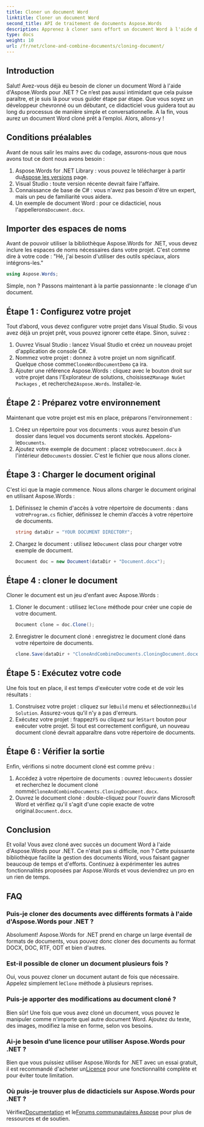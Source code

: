 ```yaml
---
title: Cloner un document Word
linktitle: Cloner un document Word
second_title: API de traitement de documents Aspose.Words
description: Apprenez à cloner sans effort un document Word à l'aide d'Aspose.Words pour .NET avec notre guide étape par étape. Parfait pour les développeurs débutants et expérimentés.
type: docs
weight: 10
url: /fr/net/clone-and-combine-documents/cloning-document/
---
```

## Introduction

Salut! Avez-vous déjà eu besoin de cloner un document Word à l'aide d'Aspose.Words pour .NET ? Ce n’est pas aussi intimidant que cela puisse paraître, et je suis là pour vous guider étape par étape. Que vous soyez un développeur chevronné ou un débutant, ce didacticiel vous guidera tout au long du processus de manière simple et conversationnelle. À la fin, vous aurez un document Word cloné prêt à l’emploi. Alors, allons-y !

## Conditions préalables

Avant de nous salir les mains avec du codage, assurons-nous que nous avons tout ce dont nous avons besoin :

1.  Aspose.Words for .NET Library : vous pouvez le télécharger à partir du[Aspose les versions](https://releases.aspose.com/words/net/) page.
2. Visual Studio : toute version récente devrait faire l'affaire.
3. Connaissance de base de C# : vous n'avez pas besoin d'être un expert, mais un peu de familiarité vous aidera.
4.  Un exemple de document Word : pour ce didacticiel, nous l'appellerons`Document.docx`.

## Importer des espaces de noms

Avant de pouvoir utiliser la bibliothèque Aspose.Words for .NET, vous devez inclure les espaces de noms nécessaires dans votre projet. C'est comme dire à votre code : "Hé, j'ai besoin d'utiliser des outils spéciaux, alors intégrons-les."

```csharp
using Aspose.Words;
```

Simple, non ? Passons maintenant à la partie passionnante : le clonage d'un document.

## Étape 1 : Configurez votre projet

Tout d’abord, vous devez configurer votre projet dans Visual Studio. Si vous avez déjà un projet prêt, vous pouvez ignorer cette étape. Sinon, suivez :

1. Ouvrez Visual Studio : lancez Visual Studio et créez un nouveau projet d'application de console C#.
2.  Nommez votre projet : donnez à votre projet un nom significatif. Quelque chose comme`CloneWordDocumentDemo` ça ira.
3.  Ajouter une référence Aspose.Words : cliquez avec le bouton droit sur votre projet dans l'Explorateur de solutions, choisissez`Manage NuGet Packages` , et recherchez`Aspose.Words`. Installez-le.

## Étape 2 : Préparez votre environnement

Maintenant que votre projet est mis en place, préparons l'environnement :

1.  Créez un répertoire pour vos documents : vous aurez besoin d'un dossier dans lequel vos documents seront stockés. Appelons-le`Documents`.
2.  Ajoutez votre exemple de document : placez votre`Document.docx` à l'intérieur de`Documents` dossier. C'est le fichier que nous allons cloner.

## Étape 3 : Charger le document original

C'est ici que la magie commence. Nous allons charger le document original en utilisant Aspose.Words :

1.  Définissez le chemin d'accès à votre répertoire de documents : dans votre`Program.cs` fichier, définissez le chemin d’accès à votre répertoire de documents.
   
    ```csharp
    string dataDir = "YOUR DOCUMENT DIRECTORY";
    ```

2.  Chargez le document : utilisez le`Document` class pour charger votre exemple de document.

    ```csharp
    Document doc = new Document(dataDir + "Document.docx");
    ```

## Étape 4 : cloner le document

Cloner le document est un jeu d'enfant avec Aspose.Words :

1.  Cloner le document : utilisez le`Clone` méthode pour créer une copie de votre document.

    ```csharp
    Document clone = doc.Clone();
    ```

2. Enregistrer le document cloné : enregistrez le document cloné dans votre répertoire de documents.

    ```csharp
    clone.Save(dataDir + "CloneAndCombineDocuments.CloningDocument.docx");
    ```

## Étape 5 : Exécutez votre code

Une fois tout en place, il est temps d'exécuter votre code et de voir les résultats :

1. Construisez votre projet : cliquez sur le`Build` menu et sélectionnez`Build Solution`. Assurez-vous qu'il n'y a pas d'erreurs.
2.  Exécutez votre projet : frappez`F5` ou cliquez sur le`Start` bouton pour exécuter votre projet. Si tout est correctement configuré, un nouveau document cloné devrait apparaître dans votre répertoire de documents.

## Étape 6 : Vérifier la sortie

Enfin, vérifions si notre document cloné est comme prévu :

1.  Accédez à votre répertoire de documents : ouvrez le`Documents` dossier et recherchez le document cloné nommé`CloneAndCombineDocuments.CloningDocument.docx`.
2.  Ouvrez le document cloné : double-cliquez pour l'ouvrir dans Microsoft Word et vérifiez qu'il s'agit d'une copie exacte de votre original.`Document.docx`.

## Conclusion

Et voila! Vous avez cloné avec succès un document Word à l'aide d'Aspose.Words pour .NET. Ce n'était pas si difficile, non ? Cette puissante bibliothèque facilite la gestion des documents Word, vous faisant gagner beaucoup de temps et d'efforts. Continuez à expérimenter les autres fonctionnalités proposées par Aspose.Words et vous deviendrez un pro en un rien de temps.

## FAQ

### Puis-je cloner des documents avec différents formats à l'aide d'Aspose.Words pour .NET ?

Absolument! Aspose.Words for .NET prend en charge un large éventail de formats de documents, vous pouvez donc cloner des documents au format DOCX, DOC, RTF, ODT et bien d'autres.

### Est-il possible de cloner un document plusieurs fois ?

 Oui, vous pouvez cloner un document autant de fois que nécessaire. Appelez simplement le`Clone` méthode à plusieurs reprises.

### Puis-je apporter des modifications au document cloné ?

Bien sûr! Une fois que vous avez cloné un document, vous pouvez le manipuler comme n'importe quel autre document Word. Ajoutez du texte, des images, modifiez la mise en forme, selon vos besoins.

### Ai-je besoin d’une licence pour utiliser Aspose.Words pour .NET ?

 Bien que vous puissiez utiliser Aspose.Words for .NET avec un essai gratuit, il est recommandé d'acheter un[Licence](https://purchase.aspose.com/buy) pour une fonctionnalité complète et pour éviter toute limitation.

### Où puis-je trouver plus de didacticiels sur Aspose.Words pour .NET ?

 Vérifiez[Documentation](https://reference.aspose.com/words/net/) et le[Forums communautaires Aspose](https://forum.aspose.com/c/words/8) pour plus de ressources et de soutien.